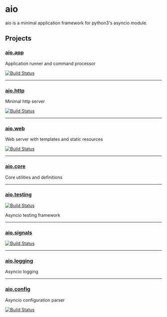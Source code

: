 aio
===

aio is a minimal application framework for python3's asyncio module.


Projects
--------

### [aio.app](https://github.com/phlax/aio.app)

Application runner and command processor

[![Build Status](https://travis-ci.org/phlax/aio.app.svg?branch=master)](https://travis-ci.org/phlax/aio.app)

----


### [aio.http](https://github.com/phlax/aio.http)

Minimal http server

[![Build Status](https://travis-ci.org/phlax/aio.http.svg?branch=master)](https://travis-ci.org/phlax/aio.http)

----


### [aio.web](https://github.com/phlax/aio.web)

Web server with templates and static resources

[![Build Status](https://travis-ci.org/phlax/aio.web.svg?branch=master)](https://travis-ci.org/phlax/aio.web)

----

### [aio.core](https://github.com/phlax/aio.core)

Core utilities and definitions

----

### [aio.testing](https://github.com/phlax/aio.testing)

[![Build Status](https://travis-ci.org/phlax/aio.testing.svg?branch=master)](https://travis-ci.org/phlax/aio.testing)

Asyncio testing framework

----

### [aio.signals](https://github.com/phlax/aio.signals)
[![Build Status](https://travis-ci.org/phlax/aio.signals.svg?branch=master)](https://travis-ci.org/phlax/aio.signals)

----

### [aio.logging](https://github.com/phlax/aio.logging)
Asyncio logging

----

### [aio.config](https://github.com/phlax/aio.config)

Asyncio configuration parser

[![Build Status](https://travis-ci.org/phlax/aio.config.svg?branch=master)](https://travis-ci.org/phlax/aio.config)
